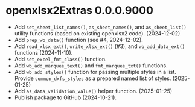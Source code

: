 # openxlsx2Extras 0.0.0.9000

* Add `set_sheet_list_names()`, `as_sheet_names()`, and `as_sheet_list()` utility functions (based on existing openxlsx2 code). (2024-12-02)
* Add `prep_wb_data()` function (see #4, 2024-12-02).
* Add `read_xlsx_ext()`, `write_xlsx_ext()` (#3), and `wb_add_data_ext()` functions (2024-11-10).
* Add `set_excel_fmt_class()` function.
* Add `wb_add_marquee_text()` and `fmt_marquee_txt()` functions.
* Add `wb_add_styles()` function for passing multiple styles in a list. Provide `common_dxfs_styles` as a prepared named list of styles. (2025-01-25)
* Add `as_data_validation_value()` helper function. (2025-01-25)
* Publish package to GitHub (2024-10-21).
